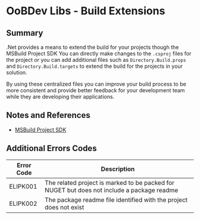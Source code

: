 # OoBDev Libs - Build Extensions

## Summary

.Net provides a means to extend the build for your projects though the MSBuild Project SDK
You can directly make changes to the `.csproj` files for the project or you can add additional 
files such as `Directory.Build.props` and `Directory.Build.targets` to extend the build for 
the projects in your solution.  

By using these centralized files you can improve your build process to be more consistent and 
provide better feedback for your development team while they are developing their applications.

## Notes and References

* [MSBuild Project SDK](https://learn.microsoft.com/en-us/visualstudio/msbuild/how-to-use-project-sdk?view=vs-2022)

## Additional Errors Codes

| Error Code    | Description                                                                                   |
| ------------- | --------------------------------------------------------------------------------------------- |
| ELIPK001      | The related project is marked to be packed for NUGET but does not include a package readme    |
| ELIPK002      | The package readme file identified with the project does not exist                            |